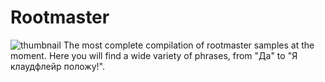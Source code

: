 # Rootmaster 
![thumbnail](https://user-images.githubusercontent.com/33802666/233641914-4bfeb59a-3824-40e4-8a10-749e8d75ad61.png)
The most complete compilation of rootmaster samples at the moment. Here you will find a wide variety of phrases, from "Да" to "Я клаудфлейр положу!".
